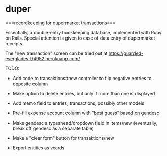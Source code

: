 # duper

===recordkeeping for dupermarket transactions===

Essentially, a double-entry bookkeeping database, implemented with Ruby on Rails.
Special attention is given to ease of data entry of dupermarket receipts.

The "new transaction" screen can be tried out at https://guarded-everglades-94952.herokuapp.com/


TODO:

* Add code to transaktions#new controller to flip negative entries to opposite column

* Make option to delete entries, but only if more than one is displayed

* Add memo field to entries, transactions, possibly other models

* Pre-fill expense account column with "best guess" based on gendesc

* Make gendesc a typeahead/dropdown field in items/new (eventually, break off gendesc as a separate table)

* Make a "clear form" button for transaktions/new

* Export entities as vcards

